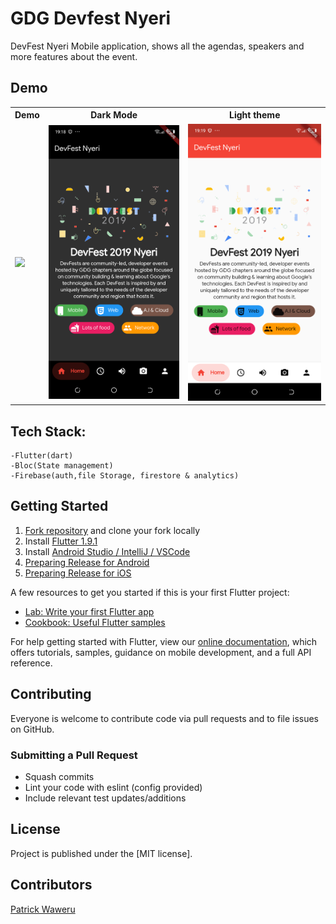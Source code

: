 # GDG Devfest Nyeri

DevFest Nyeri Mobile application, shows all the agendas, speakers and more features about the event.

## Demo

<table>
  <tr>
    <th>Demo</th>
    <th>Dark Mode</th>
    <th>Light theme</th>
  </tr>
  <tr>
    <td><img src="https://github.com/Iampato/Devfest-Nyeri/blob/master/screenshots/devfestonline-video-cuttercom.gif"/></td>
    <td><img src="https://github.com/Iampato/Devfest-Nyeri/blob/master/screenshots/Screenshot_20190930-191849.png"/></td>
    <td><img src="https://github.com/Iampato/Devfest-Nyeri/blob/master/screenshots/Screenshot_20190930-191902.png"/></td>
</tr>
</table>



## Tech Stack:
	-Flutter(dart)
	-Bloc(State management)
	-Firebase(auth,file Storage, firestore & analytics)

## Getting Started

1. [Fork repository](https://github.com/Iampato/DevFest-Nyeri/fork) and clone your fork locally
1. Install [Flutter 1.9.1](https://flutter.dev/docs/get-started/install)
1. Install [Android Studio / IntelliJ / VSCode](https://flutter.dev/docs/development/tools/android-studio)
1. [Preparing Release for Android](https://flutter.dev/docs/deployment/android)
1. [Preparing Release for iOS](https://flutter.dev/docs/deployment/ios)


A few resources to get you started if this is your first Flutter project:

- [Lab: Write your first Flutter app](https://flutter.dev/docs/get-started/codelab)
- [Cookbook: Useful Flutter samples](https://flutter.dev/docs/cookbook)

For help getting started with Flutter, view our
[online documentation](https://flutter.dev/docs), which offers tutorials,
samples, guidance on mobile development, and a full API reference.

## Contributing

Everyone is welcome to contribute code via pull requests and to file issues on GitHub.

### Submitting a Pull Request

- Squash commits
- Lint your code with eslint (config provided)
- Include relevant test updates/additions

## License

Project is published under the [MIT license].


## Contributors

[Patrick Waweru](https://github.com/Iampato)
